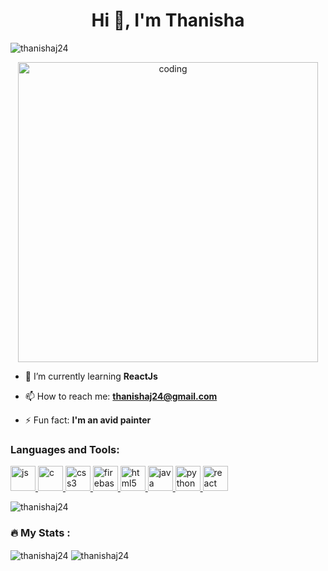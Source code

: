 <h1 align="center">Hi 👋, I'm Thanisha</h1>

<p align="left"> <img src="https://komarev.com/ghpvc/?username=thanishaj24&label=Profile%20views&color=0e75b6&style=flat" alt="thanishaj24" /> </p>

<div id="header" align="center">
  <img  alt="coding" width="480"  src="https://user-images.githubusercontent.com/74038190/248884004-af212da4-8588-4d7c-8400-16e56f2746a0.gif">
</div>

- 🌱 I’m currently learning **ReactJs**

- 📫 How to reach me: **thanishaj24@gmail.com**

- ⚡ Fun fact: **I'm an avid painter**


<h3 align="left">Languages and Tools:</h3>
<p align="left"> <a href="https://developer.js.com" target="_blank" rel="noreferrer"> <img src="https://skillicons.dev/icons?i=js" alt="js" width="40" height="40"/> </a> <a href="https://www.cprogramming.com/" target="_blank" rel="noreferrer"> <img src="https://skillicons.dev/icons?i=c" alt="c" width="40" height="40"/> </a> <a href="https://www.w3schools.com/css/" target="_blank" rel="noreferrer"> <img src="https://skillicons.dev/icons?i=css" alt="css3" width="40" height="40"/> </a> <a href="https://firebase.google.com/" target="_blank" rel="noreferrer"> <img src="https://www.vectorlogo.zone/logos/firebase/firebase-icon.svg" alt="firebase" width="40" height="40"/> </a> <a href="https://www.w3.org/html/" target="_blank" rel="noreferrer"> <img src="https://skillicons.dev/icons?i=html" alt="html5" width="40" height="40"/> </a> <a href="https://www.java.com" target="_blank" rel="noreferrer"> <img src="https://skillicons.dev/icons?i=java" alt="java" width="40" height="40"/> </a> <a href="https://www.python.org" target="_blank" rel="noreferrer"> <img src="https://skillicons.dev/icons?i=python" alt="python" width="40" height="40"/> </a> <a href="https://reactjs.org/" target="_blank" rel="noreferrer"> <img src="https://skillicons.dev/icons?i=react" alt="react" width="40" height="40"/> </a> </p>


<img align="center" src="https://github-readme-stats.vercel.app/api/top-langs?username=thanishaj24&show_icons=true&locale=en&layout=compact" alt="thanishaj24" />

### :fire: My Stats :
<img align="center" src="https://github-readme-stats.vercel.app/api?username=thanishaj24&show_icons=true&locale=en" alt="thanishaj24" />


<img align="center" src="https://github-readme-streak-stats.herokuapp.com/?user=thanishaj24&" alt="thanishaj24" />

